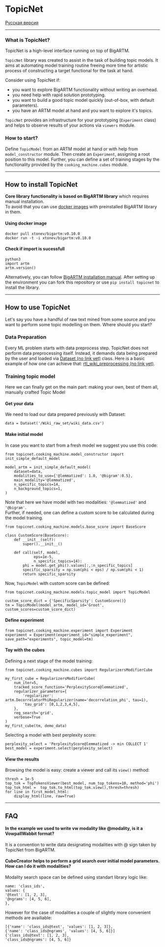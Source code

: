 # TopicNet 
[Русская версия](README-rus.md)

---
### What is TopicNet?
TopicNet is a high-level interface running on top of BigARTM. 

```TopicNet```  library was created to assist in the task of building topic models. It aims at automating model training routine freeing more time for artistic process of constructing a target functional for the task at hand.

Consider using TopicNet if:

* you want to explore BigARTM functionality without writing an overhead.
* you need help with rapid solution prototyping.
* you want to build a good topic model quickly (out-of-box, with default parameters).
* you have an ARTM model at hand and you want to explore it's topics.

```TopicNet``` provides an infrastructure for your prototyping (```Experiment``` class) and helps to observe results of your actions via ```viewers``` module.

### How to start?
Define `TopicModel` from an ARTM model at hand or with help from `model_constructor` module. Then create an `Experiment`, assigning a root position to this model. Further, you can define a set of training stages by the functionality provided by the `cooking_machine.cubes` module.

---
## How to install TopicNet
**Core library functionality is based on BigARTM library** which requires manual installation.  
To avoid that you can use [docker images](https://hub.docker.com/r/xtonev/bigartm/tags) with preinstalled BigARTM library in them. 

#### Using docker image
```
docker pull xtonev/bigartm:v0.10.0
docker run -t -i xtonev/bigartm:v0.10.0
```
#### Check if import is sucessfull
```
python3
import artm
artm.version()
```

Alternatively, you can follow [BigARTM installation manual](https://bigartm.readthedocs.io/en/stable/installation/index.html).
After setting up the environment you can fork this repository or use ```pip install topicnet``` to install the library.  

---
## How to use TopicNet
Let's say you have a handful of raw text mined from some source and you want to perform some topic modelling on them. Where should you start? 
### Data Preparation
Every ML problem starts with data preprocess step. TopicNet does not perform data preprocessing itself. Instead, it demands data being prepared by the user and loaded via [Dataset (no link yet)]() class.
Here is a basic example of how one can achieve that: [rtl_wiki_preprocessing (no link yet)]().

### Training topic model
Here we can finally get on the main part: making your own, best of them all, manually crafted Topic Model
#### Get your data
We need to load our data prepared previously with Dataset:
```
data = Dataset('/Wiki_raw_set/wiki_data.csv')
```
#### Make initial model
In case you want to start from a fresh model we suggest you use this code:
```
from topicnet.cooking_machine.model_constructor import init_simple_default_model

model_artm = init_simple_default_model(
    dataset=data,
    modalities_to_use={'@lemmatized': 1.0, '@bigram':0.5},
    main_modality='@lemmatized',
    n_specific_topics=14,
    n_background_topics=1,
)
```
Note that here we have model with two modalities: `'@lemmatized'` and `'@bigram'`.  
Further, if needed, one can define a custom score to be calculated during the model training.
```
from topicnet.cooking_machine.models.base_score import BaseScore

class CustomScore(BaseScore):
    def __init__(self):
        super().__init__()

    def call(self, model,
             eps=1e-5,
             n_specific_topics=14):
        phi = model.get_phi().values[:,:n_specific_topics]
        specific_sparsity = np.sum(phi < eps) / np.sum(phi < 1)
        return specific_sparsity
```
Now, `TopicModel` with custom score can be defined:
```
from topicnet.cooking_machine.models.topic_model import TopicModel

custom_score_dict = {'SpecificSparsity': CustomScore()}
tm = TopicModel(model_artm, model_id='Groot', custom_scores=custom_score_dict)
```
#### Define experiment
```
from topicnet.cooking_machine.experiment import Experiment
experiment = Experiment(experiment_id="simple_experiment", save_path="experiments", topic_model=tm)
```
#### Toy with the cubes
Defining a next stage of the model training:
```
from topicnet.cooking_machine.cubes import RegularizersModifierCube

my_first_cube = RegularizersModifierCube(
    num_iter=5,
    tracked_score_function='PerplexityScore@lemmatized',
    regularizer_parameters={
        'regularizer': artm.DecorrelatorPhiRegularizer(name='decorrelation_phi', tau=1),
        'tau_grid': [0,1,2,3,4,5],
    },
    reg_search='grid',
    verbose=True
)
my_first_cube(tm, demo_data)
```
Selecting a model with best perplexity score:
```
perplexity_select = 'PerplexityScore@lemmatized -> min COLLECT 1'
best_model = experiment.select(perplexity_select)
```
#### View the results
Browsing the model is easy: create a viewer and call its `view()` method:
```
thresh = 1e-5
top_tok = TopTokensViewer(best_model, num_top_tokens=10, method='phi')
top_tok_html =  top_tok.to_html(top_tok.view(),thresh=thresh)
for line in first_model_html:
    display_html(line, raw=True)
```

---
## FAQ

#### In the example we used to write vw modality like **@modality**, is it a VowpallWabbit format?

It is a convention to write data designating modalities with @ sign taken by TopicNet from BigARTM.

#### CubeCreator helps to perform a grid search over initial model parameters. How can I do it with modalities?

Modality search space can be defined using standart library logic like:
```,k
name: 'class_ids',
values: {
'@text': [1, 2, 3],
'@ngrams': [4, 5, 6],
},
```
However for the case of modalities a couple of slightly more convenient methods are availiable:

```
[{'name': 'class_ids@text', 'values': [1, 2, 3]},
{'name': 'class_ids@ngrams', 'values': [4, 5, 6]}]
{'class_ids@text': [1, 2, 3],
'class_ids@ngrams': [4, 5, 6]}

```
